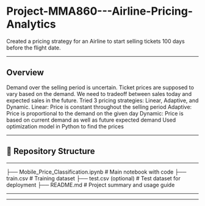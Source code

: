 # Project-MMA860---Airline-Pricing-Analytics
Created a pricing strategy for an Airline to start selling tickets 100 days before the flight date.

---
## Overview
Demand over the selling period is uncertain. Ticket prices are supposed to vary based on the demand.
We need to tradeoff between sales today and expected sales in the future.
Tried 3 pricing strategies: Linear, Adaptive, and Dynamic.
Linear: Price is constant throughout the selling period
Adaptive: Price is proportional to the demand on the given day
Dynamic: Price is based on current demand as well as future expected demand
Used optimization model in Python to find the prices 

---

## 📁 Repository Structure

---

├── Mobile_Price_Classification.ipynb # Main notebook with code
├── train.csv # Training dataset
├── test.csv (optional) # Test dataset for deployment
├── README.md # Project summary and usage guide

---
---
